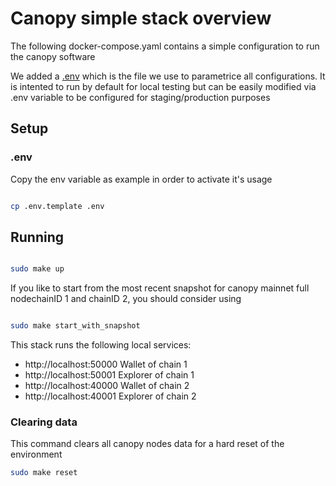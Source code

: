 # Canopy simple stack overview


The following docker-compose.yaml contains a simple configuration to run the canopy software

We added a [.env](./.env) which is the file we use to parametrice all configurations. It is intented to run by default for local testing but can be easily modified via .env variable to be configured for staging/production purposes


## Setup


### .env 

Copy the env variable as example in order to activate it's usage 

```bash

cp .env.template .env

```

## Running


```bash

sudo make up

```

If you like to start from the most recent snapshot for canopy mainnet full nodechainID 1 and chainID 2, you should consider using

```bash

sudo make start_with_snapshot

```


This stack runs the following local services:

- http://localhost:50000 Wallet of chain 1
- http://localhost:50001 Explorer of chain 1
- http://localhost:40000 Wallet of chain 2
- http://localhost:40001 Explorer of chain 2

### Clearing data


This command clears all canopy nodes data for a hard reset of the environment

```bash
sudo make reset
```
